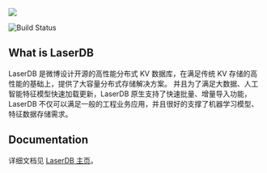 ![](https://algo-data-platform.github.io/LaserDB/img/logo.png)

![Build Status](https://github.com/algo-data-platform/LaserDB/actions/workflows/main.yml/badge.svg?branch=main)

## What is LaserDB

LaserDB 是微博设计开源的高性能分布式 KV 数据库，在满足传统 KV 存储的高性能的基础上，提供了大容量分布式存储解决方案。 并且为了满足大数据、人工智能特征模型快速加载更新，LaserDB 原生支持了快速批量、增量导入功能，LaserDB 不仅可以满足一般的工程业务应用，并且很好的支撑了机器学习模型、特征数据存储需求。


## Documentation

详细文档见 [LaserDB 主页](https://algo-data-platform.github.io/LaserDB)。
